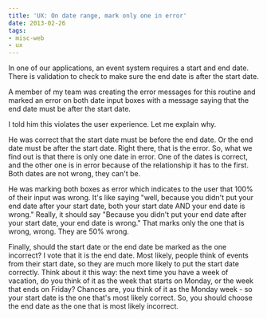 ```yaml
---
title: 'UX: On date range, mark only one in error'
date: 2013-02-26
tags:
- misc-web
- ux
---
```

In one of our applications, an event system requires a start and end date.  There is validation to check to make sure the end date is after the start date.

<!--more-->

A member of my team was creating the error messages for this routine and marked an error on both date input boxes with a message saying that the end date must be after the start date.  

I told him this violates the user experience.  Let me explain why.

He was correct that the start date must be before the end date.  Or the end date must be after the start date.  Right there, that is the error.  So, what we find out is that there is only one date in error.  One of the dates is correct, and the other one is in error because of the relationship it has to the first.  Both dates are not wrong, they can't be.

He was marking both boxes as error which indicates to the user that 100% of their input was wrong.  It's like saying "well, because you didn't put your end date after your start date, both your start date AND your end date is wrong."  Really, it should say "Because you didn't put your end date after your start date, your end date is wrong."  That marks only the one that is wrong, wrong.  They are 50% wrong.  

Finally, should the start date or the end date be marked as the one incorrect?  I vote that it is the end date.  Most likely, people think of events from their start date, so they are much more likely to put the start date correctly.  Think about it this way: the next time you have a week of vacation, do you think of it as the week that starts on Monday, or the week that ends on Friday?  Chances are, you think of it as the Monday week - so your start date is the one that's most likely correct.  So, you should choose the end date as the one that is most likely incorrect.
